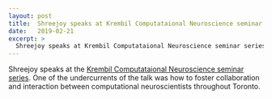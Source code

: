 ```yaml
---
layout: post
title:  Shreejoy speaks at Krembil Computataional Neuroscience seminar series
date:   2019-02-21
excerpt: >
  Shreejoy speaks at Krembil Computataional Neuroscience seminar series
---
```


  Shreejoy speaks at the [Krembil Computataional Neuroscience seminar series](https://sites.google.com/site/krembilcompneuro/event-calendar). One of the undercurrents of the talk was how to foster collaboration and interaction between computational neuroscientists throughout Toronto.
